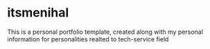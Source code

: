 # itsmenihal

This is a personal portfolio template, created along with my personal information for personalities realted to tech-service field

